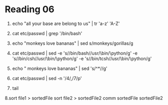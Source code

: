 Reading 06
==========

1. echo "all your base are belong to us" | tr 'a-z' 'A-Z'

2. cat etc/passwd | grep '/bin/bash'

3. echo "monkeys love bananas" | sed s/monkeys/gorillas/g

4. cat etc/passwd | sed -e 's/\/bin\/bash/\/usr/\bin/\python/g' -e 's/\/bin\/csh/\/usr/\bin/\python/g' -e 's/\/bin\/tcsh/\/usr/\bin/\python/g'

5. echo "    monkeys love bananas" | sed 's/^*//g' 

6. cat etc/passwd | sed -n '/4/,/7/p' 

7. tail 

8.sort file1 > sortedFile
  sort file2 > sortedFile2
  comm sortedFile sortedFile2
